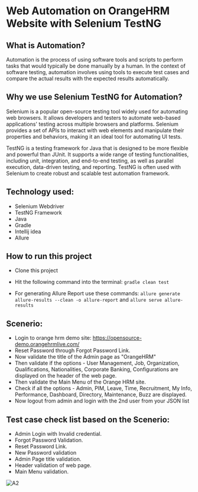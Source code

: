 # Web Automation on OrangeHRM Website with Selenium TestNG

## What is Automation?

Automation is the process of using software tools and scripts to perform tasks that would typically be done manually by a human. In the context of software testing, automation involves using tools to execute test cases and compare the actual results with the expected results automatically.

## Why we use Selenium TestNG for Automation?

Selenium is a popular open-source testing tool widely used for automating web browsers. It allows developers and testers to automate web-based applications' testing across multiple browsers and platforms. Selenium provides a set of APIs to interact with web elements and manipulate their properties and behaviors, making it an ideal tool for automating UI tests.

TestNG is a testing framework for Java that is designed to be more flexible and powerful than JUnit. It supports a wide range of testing functionalities, including unit, integration, and end-to-end testing, as well as parallel execution, data-driven testing, and reporting. TestNG is often used with Selenium to create robust and scalable test automation framework.

## Technology used:
- Selenium Webdriver
- TestNG Framework
- Java
- Gradle
- Intellij idea
- Allure

## How to run this project

- Clone this project
- Hit the following command into the terminal:
 ```gradle clean test```
 
- For generating Allure Report use these commands:
```allure generate allure-results --clean -o allure-report``` and
```allure serve allure-results```

## Scenerio:

- Login to orange hrm demo site: https://opensource-demo.orangehrmlive.com/
- Reset Password through Forgot Password Link.
- Now validate the title of the Admin page as "OrangeHRM"
- Then validate if the options - User Management, Job, Organization, Qualifications, Nationalities, Corporate Banking, Configurations are displayed on the header of the web page.
- Then validate the Main Menu of the Orange HRM site.
- Check if all the options - Admin, PIM, Leave, Time, Recruitment, My Info, Performance, Dashboard, Directory, Maintenance, Buzz are displayed.
- Now logout from admin and login with the 2nd user from your JSON list


## Test case check list based on the Scenerio:

- Admin Login with Invalid credential. 
- Forgot Password Validation.
- Reset Password Link.
- New Password validation
- Admin Page title validation.
- Header validation of web page.
- Main Menu validation.


![A2](https://user-images.githubusercontent.com/123433625/221358808-8c67c1a2-769e-4ed4-b0a2-0f49e2b8e7a1.jpg)





